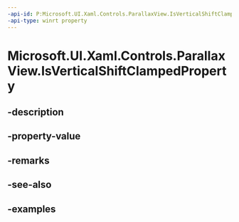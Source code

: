 ```yaml
---
-api-id: P:Microsoft.UI.Xaml.Controls.ParallaxView.IsVerticalShiftClampedProperty
-api-type: winrt property
---
```


<!-- Property syntax.
public DependencyProperty IsVerticalShiftClampedProperty { get; }
-->

# Microsoft.UI.Xaml.Controls.ParallaxView.IsVerticalShiftClampedProperty

## -description

## -property-value

## -remarks

## -see-also

## -examples

